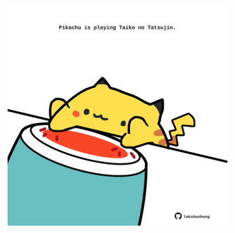 <!-- built at 01/12/2022, 09:00:55 UTC -->
<p align="center">
  <img width="500" height="500" src="./ReadmeImage.svg">
</p>
